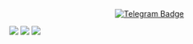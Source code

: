 <div id="badges" align="center">
  <a href="https://t.me/somalinsky">
    <img src="https://img.shields.io/badge/Telegram-somalinsky-blue?style=for-the-badge&logo=telegram" target="_blank" alt="Telegram Badge"/>
  </a>
</div>

![](http://github-profile-summary-cards.vercel.app/api/cards/profile-details?username=ridgal&theme=transparent)
![](http://github-profile-summary-cards.vercel.app/api/cards/stats?username=ridgal&theme=transparent)
![](http://github-profile-summary-cards.vercel.app/api/cards/repos-per-language?username=ridgal&theme=transparent)
